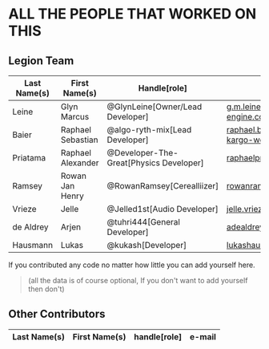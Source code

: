 # ALL THE PEOPLE THAT WORKED ON THIS

## Legion Team

| Last Name(s) | First Name(s)     | Handle[role]                           | E-Mail                            |
|--------------|-------------------|----------------------------------------|-----------------------------------|
| Leine        | Glyn Marcus       | @GlynLeine[Owner/Lead Developer]       | g.m.leine@legion-engine.com       |
| Baier        | Raphael Sebastian | @algo-ryth-mix[Lead Developer]         | raphael.baier@kombi-kargo-west.at |
| Priatama     | Raphael Alexander | @Developer-The-Great[Physics Developer]| raphaelpriatama@gmail.com         |
| Ramsey       | Rowan Jan Henry   | @RowanRamsey[Cerealliizer]             | rowanramsey18@gmail.com           |
| Vrieze       | Jelle             | @Jelled1st[Audio Developer]            | jelle.vrieze@gmail.com            |
| de Aldrey    | Arjen             | @tuhri444[General Developer]           | adealdrey1@gmail.com              |
| Hausmann     | Lukas             | @kukash[Developer]                     | lukashausmann@gmx.de              |

If you contributed any code no matter how little you can add yourself here.

>(all the data is of course optional, If you don't want to add yourself then don't)

## Other Contributors
| Last Name(s) | First Name(s)     | handle[role]                     | e-mail                            |
|--------------|-------------------|----------------------------------|-----------------------------------|
